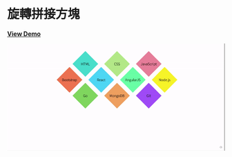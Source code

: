 # 旋轉拼接方塊

[**View Demo**](https://hwahii.github.io/27LayoutPractices/020-rotated-squares/)

![Rotated squares](https://raw.githubusercontent.com/hwahii/27LayoutPractices/master/screenshots/screencast-020.gif)